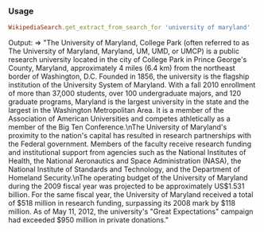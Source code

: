 ### Usage
```ruby
WikipediaSearch.get_extract_from_search_for 'university of maryland'
```

Output:
=> "The University of Maryland, College Park (often referred to as The University of Maryland, Maryland, UM, UMD, or UMCP) is a public research university located in the city of College Park in Prince George's County, Maryland, approximately 4 miles (6.4 km) from the northeast border of Washington, D.C. Founded in 1856, the university is the flagship institution of the University System of Maryland. With a fall 2010 enrollment of more than 37,000 students, over 100 undergraduate majors, and 120 graduate programs, Maryland is the largest university in the state and the largest in the Washington Metropolitan Area. It is a member of the Association of American Universities and competes athletically as a member of the Big Ten Conference.\nThe University of Maryland's proximity to the nation's capital has resulted in research partnerships with the Federal government. Members of the faculty receive research funding and institutional support from agencies such as the National Institutes of Health, the National Aeronautics and Space Administration (NASA), the National Institute of Standards and Technology, and the Department of Homeland Security.\nThe operating budget of the University of Maryland during the 2009 fiscal year was projected to be approximately US$1.531 billion. For the same fiscal year, the University of Maryland received a total of $518 million in research funding, surpassing its 2008 mark by $118 million. As of May 11, 2012, the university's \"Great Expectations\" campaign had exceeded $950 million in private donations."